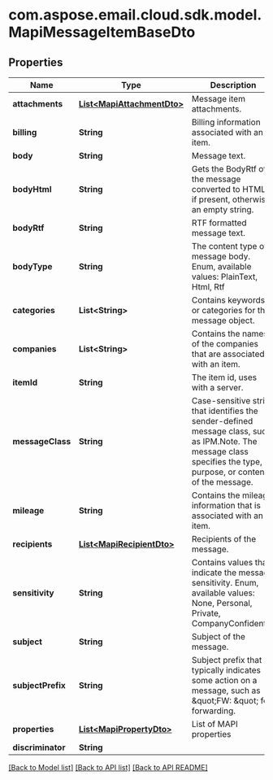 
# com.aspose.email.cloud.sdk.model.MapiMessageItemBaseDto

## Properties
Name | Type | Description | Notes
------------ | ------------- | ------------- | -------------
**attachments** | [**List&lt;MapiAttachmentDto&gt;**](MapiAttachmentDto.md) | Message item attachments.              |  [optional]
**billing** | **String** | Billing information associated with an item.              |  [optional]
**body** | **String** | Message text.              |  [optional]
**bodyHtml** | **String** | Gets the BodyRtf of the message converted to HTML, if present, otherwise an empty string.              |  [optional]
**bodyRtf** | **String** | RTF formatted message text.              |  [optional]
**bodyType** | **String** | The content type of message body. Enum, available values: PlainText, Html, Rtf | 
**categories** | **List&lt;String&gt;** | Contains keywords or categories for the message object.              |  [optional]
**companies** | **List&lt;String&gt;** | Contains the names of the companies that are associated with an item.              |  [optional]
**itemId** | **String** | The item id, uses with a server.              |  [optional]
**messageClass** | **String** | Case-sensitive string that identifies the sender-defined message class, such as IPM.Note. The message class specifies the type, purpose, or content of the message.              |  [optional]
**mileage** | **String** | Contains the mileage information that is associated with an item.              |  [optional]
**recipients** | [**List&lt;MapiRecipientDto&gt;**](MapiRecipientDto.md) | Recipients of the message.              |  [optional]
**sensitivity** | **String** | Contains values that indicate the message sensitivity. Enum, available values: None, Personal, Private, CompanyConfidential | 
**subject** | **String** | Subject of the message.              |  [optional]
**subjectPrefix** | **String** | Subject prefix that typically indicates some action on a message, such as \&quot;FW: \&quot; for forwarding.              |  [optional]
**properties** | [**List&lt;MapiPropertyDto&gt;**](MapiPropertyDto.md) | List of MAPI properties              |  [optional]
**discriminator** | **String** |  | 


    
    


    
    


    
    


    
    


    
    


    
    


    
    


    
    


    
    


    
    


    
    


    
    


    
    


    
    


    
    


    
    


    
    


[[Back to Model list]](README.md#documentation-for-models) [[Back to API list]](README.md#documentation-for-api-endpoints) [[Back to API README]](README.md)

